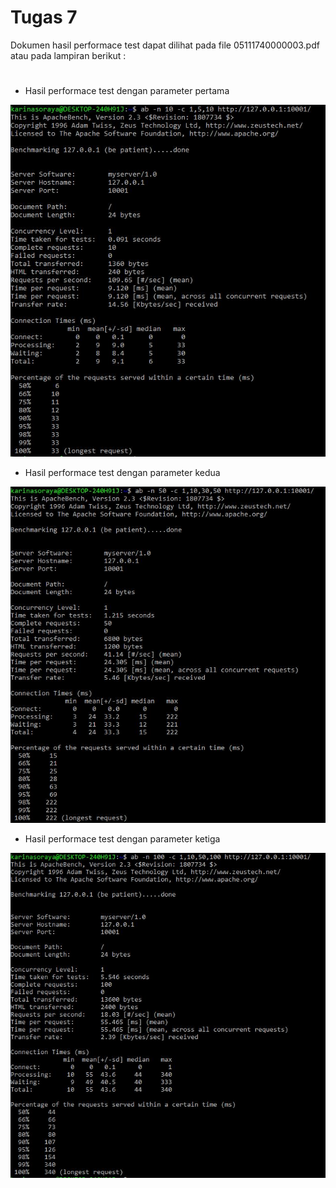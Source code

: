 # Tugas 7
Dokumen hasil performace test dapat dilihat pada file 05111740000003.pdf atau pada lampiran berikut :
#
* Hasil performace test dengan parameter pertama

![alt text](Capture/parameter1.JPG)

* Hasil performace test dengan parameter kedua

![alt text](Capture/parameter2.JPG)

* Hasil performace test dengan parameter ketiga

![alt text](Capture/parameter3.JPG)

